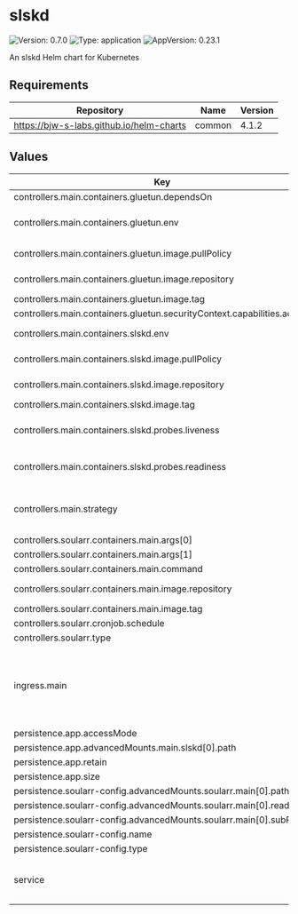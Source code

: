 # slskd

![Version: 0.7.0](https://img.shields.io/badge/Version-0.7.0-informational?style=flat-square) ![Type: application](https://img.shields.io/badge/Type-application-informational?style=flat-square) ![AppVersion: 0.23.1](https://img.shields.io/badge/AppVersion-0.23.1-informational?style=flat-square)

An slskd Helm chart for Kubernetes

## Requirements

| Repository | Name | Version |
|------------|------|---------|
| https://bjw-s-labs.github.io/helm-charts | common | 4.1.2 |

## Values

| Key | Type | Default | Description |
|-----|------|---------|-------------|
| controllers.main.containers.gluetun.dependsOn | string | `"main"` |  |
| controllers.main.containers.gluetun.env | object | See [values.yaml](./values.yaml) | environment variables. [[ref]](https://github.com/qdm12/gluetun-wiki) |
| controllers.main.containers.gluetun.image.pullPolicy | string | `"IfNotPresent"` | image pull policy |
| controllers.main.containers.gluetun.image.repository | string | `"qmcgaw/gluetun"` | image repository |
| controllers.main.containers.gluetun.image.tag | string | `"v3.40.0"` | image tag |
| controllers.main.containers.gluetun.securityContext.capabilities.add[0] | string | `"NET_ADMIN"` |  |
| controllers.main.containers.slskd.env | object | See [values.yaml](./values.yaml) | environment variables. |
| controllers.main.containers.slskd.image.pullPolicy | string | `"IfNotPresent"` | image pull policy |
| controllers.main.containers.slskd.image.repository | string | `"ghcr.io/slskd/slskd"` | image repository |
| controllers.main.containers.slskd.image.tag | string | `"0.23.1"` | image tag |
| controllers.main.containers.slskd.probes.liveness | object | `{"path":"/health","type":"HTTP"}` | Configures liveness probe |
| controllers.main.containers.slskd.probes.readiness | object | `{"path":"/health","type":"HTTP"}` | Configures readiness probe |
| controllers.main.strategy | string | `"RollingUpdate"` | Set the controller upgrade strategy |
| controllers.soularr.containers.main.args[0] | string | `"-u"` |  |
| controllers.soularr.containers.main.args[1] | string | `"/app/soularr.py"` |  |
| controllers.soularr.containers.main.command | string | `"python"` |  |
| controllers.soularr.containers.main.image.repository | string | `"mrusse08/soularr"` | image repository |
| controllers.soularr.containers.main.image.tag | string | `"latest"` | image tag |
| controllers.soularr.cronjob.schedule | string | `"*/5 * * * *"` |  |
| controllers.soularr.type | string | `"cronjob"` |  |
| ingress.main | object | See [values.yaml](./values.yaml) | Enable and configure ingress settings for the chart under this key. |
| persistence.app.accessMode | string | `"ReadWriteOnce"` |  |
| persistence.app.advancedMounts.main.slskd[0].path | string | `"/app"` |  |
| persistence.app.retain | bool | `true` |  |
| persistence.app.size | string | `"500Mi"` |  |
| persistence.soularr-config.advancedMounts.soularr.main[0].path | string | `"/data/config.ini"` |  |
| persistence.soularr-config.advancedMounts.soularr.main[0].readOnly | bool | `true` |  |
| persistence.soularr-config.advancedMounts.soularr.main[0].subPath | string | `"config.ini"` |  |
| persistence.soularr-config.name | string | `"soularr-config"` |  |
| persistence.soularr-config.type | string | `"secret"` |  |
| service | object | See [values.yaml](./values.yaml) | Configures service settings for the chart. |

